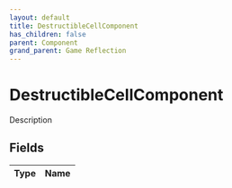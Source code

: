 ```yaml
---
layout: default
title: DestructibleCellComponent
has_children: false
parent: Component
grand_parent: Game Reflection
---
```

# DestructibleCellComponent
Description 

## Fields

| Type | Name |
|:-------------|:--------------|

